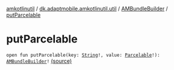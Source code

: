 [amkotlinutil](../../index.md) / [dk.adaptmobile.amkotlinutil.util](../index.md) / [AMBundleBuilder](index.md) / [putParcelable](./put-parcelable.md)

# putParcelable

`open fun putParcelable(key: `[`String`](https://kotlinlang.org/api/latest/jvm/stdlib/kotlin/-string/index.html)`!, value: `[`Parcelable`](https://developer.android.com/reference/android/os/Parcelable.html)`!): `[`AMBundleBuilder`](index.md)`!` [(source)](https://github.com/adaptmobile-organization/amkotlinutil/tree/master/amkotlinutil/src/main/java/dk/adaptmobile/amkotlinutil/util/AMBundleBuilder.java#L128)